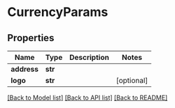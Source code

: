 # CurrencyParams

## Properties
Name | Type | Description | Notes
------------ | ------------- | ------------- | -------------
**address** | **str** |  | 
**logo** | **str** |  | [optional] 

[[Back to Model list]](../README.md#documentation-for-models) [[Back to API list]](../README.md#documentation-for-api-endpoints) [[Back to README]](../README.md)


